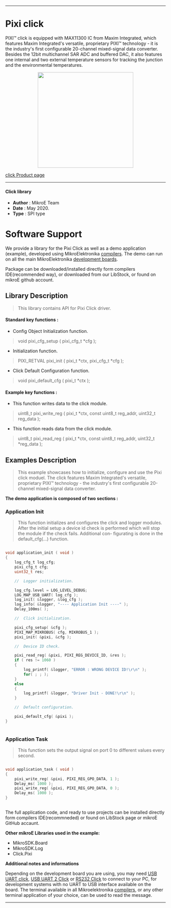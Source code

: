 
---
# Pixi click

PIXI™ click is equipped with MAX11300 IC from Maxim Integrated, which features Maxim Integrated's versatile, proprietary PIXI™ technology - it is the industry's first configurable 20-channel mixed-signal data converter. Besides the 12bit multichannel SAR ADC and buffered DAC, it also features one internal and two external temperature sensors for tracking the junction and the environmental temperatures.

<p align="center">
  <img src="https://download.mikroe.com/images/click_for_ide/pixi_click.png" height=300px>
</p>

[click Product page](https://www.mikroe.com/pixi-click)

---


#### Click library 

- **Author**        : MikroE Team
- **Date**          : May 2020.
- **Type**          : SPI type


# Software Support

We provide a library for the Pixi Click 
as well as a demo application (example), developed using MikroElektronika 
[compilers](https://shop.mikroe.com/compilers). 
The demo can run on all the main MikroElektronika [development boards](https://shop.mikroe.com/development-boards).

Package can be downloaded/installed directly form compilers IDE(recommended way), or downloaded from our LibStock, or found on mikroE github account. 

## Library Description

> This library contains API for Pixi Click driver.

#### Standard key functions :

- Config Object Initialization function.
> void pixi_cfg_setup ( pixi_cfg_t *cfg ); 
 
- Initialization function.
> PIXI_RETVAL pixi_init ( pixi_t *ctx, pixi_cfg_t *cfg );

- Click Default Configuration function.
> void pixi_default_cfg ( pixi_t *ctx );


#### Example key functions :

- This function writes data to the click module.
> uint8_t pixi_write_reg ( pixi_t *ctx, const uint8_t reg_addr, uint32_t reg_data );
 
- This function reads data from the click module.
> uint8_t pixi_read_reg ( pixi_t *ctx, const uint8_t reg_addr, uint32_t *reg_data );

## Examples Description

> This example showcases how to initialize, configure and use the Pixi click moduel. The click
  features Maxim Integrated's versatile, proprietary PIXI™ technology - the industry's first
  configurable 20-channel mixed-signal data converter. 

**The demo application is composed of two sections :**

### Application Init 

> This function initializes and configures the click and logger modules. After the initial setup
  a device id check is performed which will stop the module if the check fails. Additional con-
  figurating is done in the default_cfg(...) function. 

```c

void application_init ( void )
{
    log_cfg_t log_cfg;
    pixi_cfg_t cfg;
    uint32_t res;

    //  Logger initialization.

    log_cfg.level = LOG_LEVEL_DEBUG;
    LOG_MAP_USB_UART( log_cfg );
    log_init( &logger, &log_cfg );
    log_info( &logger, "---- Application Init ----" );
    Delay_100ms( );

    //  Click initialization.

    pixi_cfg_setup( &cfg );
    PIXI_MAP_MIKROBUS( cfg, MIKROBUS_1 );
    pixi_init( &pixi, &cfg );

    //  Device ID check.

    pixi_read_reg( &pixi, PIXI_REG_DEVICE_ID, &res );
    if ( res != 1060 )
    {
        log_printf( &logger, "ERROR : WRONG DEVICE ID!\r\n" );
        for( ; ; );
    }
    else
    {
        log_printf( &logger, "Driver Init - DONE!\r\n" );
    }

    //  Default configuration.

    pixi_default_cfg( &pixi );
}
  
```

### Application Task

> This function sets the output signal on port 0 to different values every second. 

```c

void application_task ( void )
{
    pixi_write_reg( &pixi, PIXI_REG_GPO_DATA, 1 );
    Delay_ms( 1000 );
    pixi_write_reg( &pixi, PIXI_REG_GPO_DATA, 0 );
    Delay_ms( 1000 );
}
  

```

The full application code, and ready to use projects can be  installed directly form compilers IDE(recommneded) or found on LibStock page or mikroE GitHub accaunt.

**Other mikroE Libraries used in the example:** 

- MikroSDK.Board
- MikroSDK.Log
- Click.Pixi

**Additional notes and informations**

Depending on the development board you are using, you may need 
[USB UART click](https://shop.mikroe.com/usb-uart-click), 
[USB UART 2 Click](https://shop.mikroe.com/usb-uart-2-click) or 
[RS232 Click](https://shop.mikroe.com/rs232-click) to connect to your PC, for 
development systems with no UART to USB interface available on the board. The 
terminal available in all Mikroelektronika 
[compilers](https://shop.mikroe.com/compilers), or any other terminal application 
of your choice, can be used to read the message.



---
